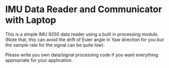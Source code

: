 # IMU Data Reader and Communicator with Laptop
This is a simple IMU 9250 data reader using a built in processing module. (Note that, this can avoid the drift of Euler angle in Yaw direction for you but the sample rate for the signal can be quite low).

Please write you own data/signal processing code if you want everything appropriate for your application.
